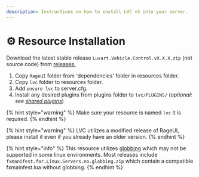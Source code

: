 ```yaml
---
description: Instructions on how to install LVC v3 into your server.
---
```


# ⚙ Resource Installation



Download the latest stable release `Luxart.Vehicle.Control.vX.X.X.zip` (not source code) from [releases.](https://github.com/TrevorBarns/luxart-vehicle-control/releases)

1. Copy `RageUI` folder from 'dependencies' folder in resources folder.
2. Copy `lvc` folder to resources folder.
3. Add `ensure lvc` to server.cfg.
4. Install any desired plugins from plugins folder to `lvc/PLUGINS/` (_optional: see_ [_shared plugins_](broken-reference))

{% hint style="warning" %}
Make sure your resource is named `lvc` it is required.
{% endhint %}

{% hint style="warning" %}
LVC utilizes a modified release of RageUI, please install it even if you already have an older version.
{% endhint %}

{% hint style="info" %}
This resource utilizes [globbing](https://docs.fivem.net/docs/scripting-reference/resource-manifest/resource-manifest/#globbing) which may not be supported in some linux environments. Most releases include `fxmanifest.for.Linux.Servers.no.globbing.zip` which contain a compatible fxmainfest.lua without globbing.
{% endhint %}
